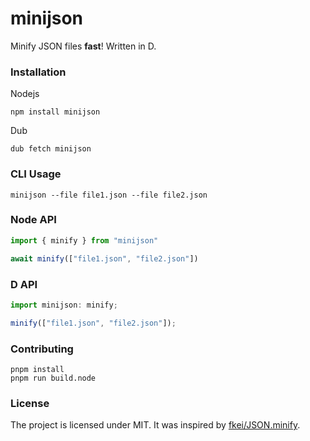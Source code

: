 # minijson

Minify JSON files **fast**! Written in D.


### Installation

Nodejs
```
npm install minijson
```

Dub
```
dub fetch minijson
```

### CLI Usage

```
minijson --file file1.json --file file2.json
```

### Node API

```js
import { minify } from "minijson"

await minify(["file1.json", "file2.json"])
```

### D API

```js
import minijson: minify;

minify(["file1.json", "file2.json"]);
```

### Contributing

```
pnpm install
pnpm run build.node
```

### License

The project is licensed under MIT. It was inspired by [fkei/JSON.minify](https://github.com/fkei/JSON.minify).
